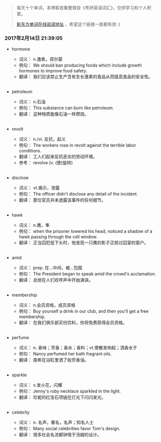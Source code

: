 > 每天十个单词，本博客收集整理自《考研英语词汇》，仅供学习和个人积累。
>
> [新东方单词在线阅读地址](http://download.dogwood.com.cn/online/kychlx/iPhone.html) ，希望这个链接一直都有效 :)

### 2017年2月14日 21:39:05

- hormone
  * 词义：  n.激素，荷尔蒙
  * 例句：  We should ban producing foods which include growth hormones to improve food safety.
  * 翻译：  我们应该禁止生产含有生长激素的食品从而提高食品的安全性。
  <br>

- petroleum
  * 词义：  n.石油
  * 例句：  This substance can burn like petroleum.
  * 翻译：  这种物质能像石油一样燃烧。
  <br>

- revolt
  * 词义：  n./vi. 反抗，起义
  * 例句：  The workers rose in revolt against the terrible labor conditions.
  * 翻译：  工人们起来反抗恶劣的劳动环境。
  * 参考：  revolve (v. (使)旋转)
  <br>

- disclose
  * 词义：  vt.揭示，泄露
  * 例句：  The officer didn't disclose any detail of the incident.
  * 翻译：  那位官员并未透露该事件的任何细节。
  <br>

- hawk
  * 词义：  n.鹰，隼
  * 例句：  when the prisoner lowered his head, noticed a shadow of a hawk passing through the cell window.
  * 翻译：  正当囚犯低下头时，他发现一只鹰的影子正掠过囚室的窗户。
  <br>

- amid
  * 词义：  prep. 在...中间，被...包围
  * 例句：  The President began to speak amid the crowd's acclamation.
  * 翻译：  总统在人们欢呼声中开始演讲。
  <br>

- membership
  * 词义：  n.会员资格，成员资格
  * 例句：  Buy yourself a drink in our club, and then you'll get a free membership.
  * 翻译：  在我们俱乐部买份饮料，你将免费获得会员资格。
  <br>

- perfume
  * 词义：  n. 香味；芳香；香水；香料；vt.使散发响起；洒香水于
  * 例句：  Nancy perfumed her bath fragrant oils.
  * 翻译：  南希在浴缸里洒了些芳香油。
  <br>

- sparkle
  * 词义：  v.发火花，闪耀
  * 例句：  Jenny's ruby necklace sparkled in the light.
  * 翻译：  珍妮的红宝石项链在灯光下闪闪发光。
  <br>

- celebrity
  * 词义：  n. 名声，著名，名声；知名人士
  * 例句：  Many social celebrities favor Tom's design.
  * 翻译：  很多社会名流都钟情于汤姆的设计。
  <br>